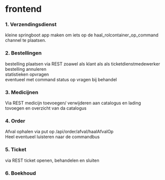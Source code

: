 # frontend

### 1. Verzendingsdienst
kleine springboot app maken om iets op de haal_rolcontainer_op_command channel te plaatsen. 
### 2. Bestellingen
bestelling plaatsen via REST zoawel als klant als als ticketdienstmedewerker
</br> bestelling annuleren
</br> statistieken opvragen
</br> eventueel met command status op vragen bij behandel
### 3. Medicijnen
Via REST medicijn toevoegen/ verwijderen aan catalogus en lading tovoegen en overzicht van da catalogus
### 4. Order
Afval ophalen via put op /api/order/afval/haalAfvalOp
</br> Heel eventueel luisteren naar de commandbus
### 5. Ticket
via REST ticket openen, behandelen en sluiten
### 6. Boekhoud
